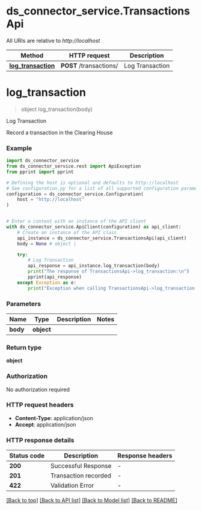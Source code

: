 # ds_connector_service.TransactionsApi

All URIs are relative to *http://localhost*

Method | HTTP request | Description
------------- | ------------- | -------------
[**log_transaction**](TransactionsApi.md#log_transaction) | **POST** /transactions/ | Log Transaction


# **log_transaction**
> object log_transaction(body)

Log Transaction

Record a transaction in the Clearing House

### Example


```python
import ds_connector_service
from ds_connector_service.rest import ApiException
from pprint import pprint

# Defining the host is optional and defaults to http://localhost
# See configuration.py for a list of all supported configuration parameters.
configuration = ds_connector_service.Configuration(
    host = "http://localhost"
)


# Enter a context with an instance of the API client
with ds_connector_service.ApiClient(configuration) as api_client:
    # Create an instance of the API class
    api_instance = ds_connector_service.TransactionsApi(api_client)
    body = None # object | 

    try:
        # Log Transaction
        api_response = api_instance.log_transaction(body)
        print("The response of TransactionsApi->log_transaction:\n")
        pprint(api_response)
    except Exception as e:
        print("Exception when calling TransactionsApi->log_transaction: %s\n" % e)
```



### Parameters


Name | Type | Description  | Notes
------------- | ------------- | ------------- | -------------
 **body** | **object**|  | 

### Return type

**object**

### Authorization

No authorization required

### HTTP request headers

 - **Content-Type**: application/json
 - **Accept**: application/json

### HTTP response details

| Status code | Description | Response headers |
|-------------|-------------|------------------|
**200** | Successful Response |  -  |
**201** | Transaction recorded |  -  |
**422** | Validation Error |  -  |

[[Back to top]](#) [[Back to API list]](../README.md#documentation-for-api-endpoints) [[Back to Model list]](../README.md#documentation-for-models) [[Back to README]](../README.md)

